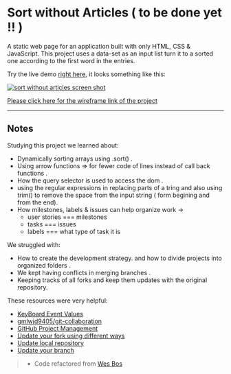 # Sort without Articles ( to be done yet !! )

A static web page for an application built with only HTML, CSS & JavaScript. This project uses a data-set as an input list turn it to a sorted one according to the first word in the entries.

Try the live demo [right here](https://rashaali84.github.io/Sort-Without-Articles/index.html), it looks something like this:

[![sort without articles screen shot](./images/screen-shot.png)](https://rashaali84.github.io/Sort-Without-Articles/)

[Please click here for the wireframe link of the project](https://wireframe.cc/arqJKs)

---

## Notes

Studying this project we learned about:

- Dynamically sorting arrays using .sort() .
- Using arrow functions => for fewer code of lines instead of call back
  functions .
- How the query selector is used to access the dom .
- using the regular expressions in replacing parts of a tring and also using trim()
  to remove the space from the input string ( form begining and from the end).
- How milestones, labels & issues can help organize work ->
  - user stories === milestones
  - tasks === issues
  - labels === what type of task it is

We struggled with:

- How to create the development strategy. and how to divide projects into organized folders .
- We kept having conflicts in merging branches .
- Keeping tracks of all forks and keep them updates with the original repository.

These resources were very helpful:

- [KeyBoard Event Values](https://css-tricks.com/snippets/javascript/javascript-keycodes/)
- [gmlwjd9405/git-collaboration](https://github.com/gmlwjd9405/git-collaboration)
- [GitHub Project Management](https://github.com/features/project-management)
- [Update your fork using different ways](https://rick.cogley.info/post/update-your-forked-repository-directly-on-github/)
- [Update local repository](https://stackoverflow.com/questions/43205981/git-how-to-update-local-repository-and-keep-my-changes)
- [Update your branch ](https://gist.github.com/santisbon/a1a60db1fb8eecd1beeacd986ae5d3ca)

> - Code refactored from [Wes Bos](https://github.com/wesbos/JavaScript30/tree/master/01%20-%20JavaScript%20Drum%20Kit)

